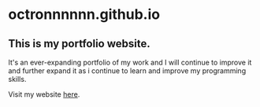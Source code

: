 # octronnnnnn.github.io

## This is my portfolio website.
It's an ever-expanding portfolio of my work and I will continue to improve it and further expand it as i continue to learn and improve my programming skills.

Visit my website [here](https://octronnnnnn.github.io).
